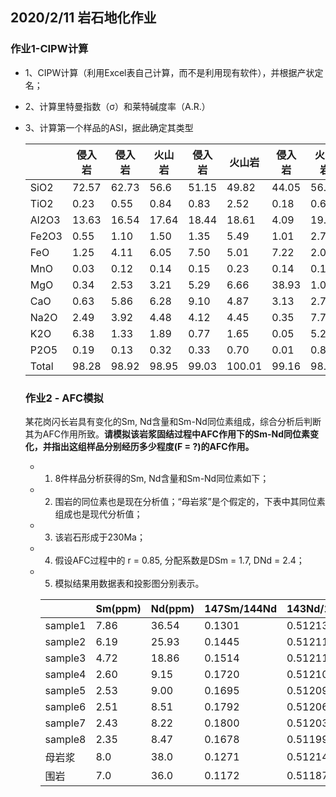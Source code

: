 ## 2020/2/11 岩石地化作业

###  作业1-CIPW计算

* 1、CIPW计算（利用Excel表自己计算，而不是利用现有软件），并根据产状定名；  

* 2、计算里特曼指数（σ）和莱特碱度率（A.R.）

* 3、计算第一个样品的ASI，据此确定其类型

  |       | 侵入岩 | 侵入岩 | 火山岩 | 侵入岩 | 火山岩 | 侵入岩 | 火山岩 |
  | ----- | ------ | ------ | ------ | ------ | ------ | ------ | ------ |
  | SiO2  | 72.57  | 62.73  | 56.6   | 51.15  | 49.82  | 44.05  | 56.19  |
  | TiO2  | 0.23   | 0.55   | 0.84   | 0.83   | 2.52   | 0.18   | 0.62   |
  | Al2O3 | 13.63  | 16.54  | 17.64  | 18.44  | 18.61  | 4.09   | 19.04  |
  | Fe2O3 | 0.55   | 1.10   | 1.50   | 1.35   | 5.49   | 1.01   | 2.79   |
  | FeO   | 1.25   | 4.11   | 6.05   | 7.50   | 5.01   | 7.22   | 2.03   |
  | MnO   | 0.03   | 0.12   | 0.14   | 0.15   | 0.23   | 0.14   | 0.17   |
  | MgO   | 0.34   | 2.53   | 3.21   | 5.29   | 6.66   | 38.93  | 1.07   |
  | CaO   | 0.63   | 5.86   | 6.28   | 9.10   | 4.87   | 3.13   | 2.72   |
  | Na2O  | 2.49   | 3.92   | 4.48   | 4.12   | 4.45   | 0.35   | 7.79   |
  | K2O   | 6.38   | 1.33   | 1.89   | 0.77   | 1.65   | 0.05   | 5.24   |
  | P2O5  | 0.19   | 0.13   | 0.32   | 0.33   | 0.70   | 0.01   | 0.80   |
  | Total | 98.28  | 98.92  | 98.95  | 99.03  | 100.01 | 99.16  | 98.46  |

  ###  作业2 - AFC模拟

  某花岗闪长岩具有变化的Sm, Nd含量和Sm-Nd同位素组成，综合分析后判断其为AFC作用所致。**请模拟该岩浆固结过程中AFC作用下的Sm-Nd同位素变化，并指出这组样品分别经历多少程度(F = ?)的AFC作用。**

  * 1. 8件样品分析获得的Sm, Nd含量和Sm-Nd同位素如下；

  * 2. 围岩的同位素也是现在分析值；“母岩浆”是个假定的，下表中其同位素组成也是现代分析值；

  * 3. 该岩石形成于230Ma；

  * 4. 假设AFC过程中的 r = 0.85,  分配系数是DSm = 1.7, DNd = 2.4；

  * 5. 模拟结果用数据表和投影图分别表示。

    |         | Sm(ppm) | Nd(ppm) | 147Sm/144Nd | 143Nd/144Nd | 2d   |
    | ------- | ------- | ------- | ----------- | ----------- | ---- |
    | sample1 | 7.86    | 36.54   | 0.1301      | 0.512136    | 8    |
    | sample2 | 6.19    | 25.93   | 0.1445      | 0.512112    | 11   |
    | sample3 | 4.72    | 18.86   | 0.1514      | 0.512113    | 9    |
    | sample4 | 2.60    | 9.15    | 0.1720      | 0.512108    | 8    |
    | sample5 | 2.53    | 9.00    | 0.1695      | 0.512095    | 8    |
    | sample6 | 2.51    | 8.51    | 0.1792      | 0.512061    | 11   |
    | sample7 | 2.43    | 8.22    | 0.1800      | 0.512031    | 9    |
    | sample8 | 2.35    | 8.47    | 0.1678      | 0.511997    | 10   |
    | 母岩浆  | 8.0     | 38.0    | 0.1271      | 0.512141    |      |
    | 围岩    | 7.0     | 36.0    | 0.1172      | 0.511876    |      |

    

  